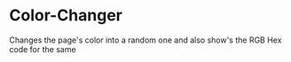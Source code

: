 # Color-Changer
Changes the page's color into a random one and also show's the RGB Hex code for the same
